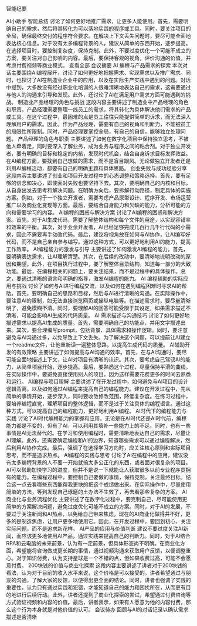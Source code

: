 智能纪要


AI小助手
智能总结
讨论了如何更好地推广需求，让更多人能使用。首先，需要明确自己的需求，然后将其转化为可以落地实践的程序或工具。同时，要关注项目的全局，确保最终交付的程序符合要求。在解决上下文丢失问题时，要尽可能全面地表达核心信息。对于没有太多编程背景的人，建议从简单的东西开始，逐步提高。在选择项目时，要控制复杂度，保持克制。此外，不要过度优化一个可能不成立的方案，要关注对自己影响的内容。最后，要保持客观的视角，评价沟通的价值，并考虑付费视频等商业模式。
查看全部
会议摘要
AI 编程与产品需求的探索
本次对话主要围绕AI编程展开，讨论了如何更好地把握需求、实现需求以及推广需求。同时，也探讨了AI在制造业企业中的应用，以及在实际生产实践中遇到的问题。对话中提到，大多数没有经过职业化培训的人很难清晰地表达自己的需求，这需要通过与他人的沟通来引导和发现。此外，还讨论了AI在满足用户需求方面可能遇到的挑战。
制造业产品经理的角色与挑战
这段内容主要讲述了制造业中产品经理的角色和职责。产品经理需要整理一线员工的需求，将其转化为具体解决他们需求的产品或工具。在这个过程中，最困难的点是员工往往只能提供简单的诉求，而无法深入理解用户的需求。因此，作为产品经理，需要有自己的视角和判断力，不能被员工的局限性所限制。同时，产品经理要掌控全局，有自己的自信，能够独立处理问题。
产品经理的角色与职责
主要讲述了如何在数字化项目中保持独立思考，不被他人牵着走，同时要深入了解业务，成为业务与程序之间的粘合剂。对于独立开发者，要有明确的目标和稳定的内核，发现时代机会，结合自身诉求目标发挥效益。在AI编程方面，要找到自己想做的需求，而不是盲目跟风。无论做独立开发者还是利用AI编程活动，都要有自己的明确主题和具体思路。
创业失败与成功经验分享
这段内容主要讲述了创业和项目开发过程中的心态调整和策略选择。首先，要有足够的信念和决心，即使面对失败也要坚持下去。其次，要明确自己的内核和目标，从自身出发去思考和解决问题。在明确方向后，要拆解行动路径，制定具体的实施方案。例如，对于一个独立开发者，需要考虑产品原型设计、程序开发、市场运营推广以及商业化变现等方面。最后，要结合自身能力和欠缺的能力，分析可能的方向和需要学习的内容。
AI编程的困惑与解决方案
讨论了AI编程的困惑和解决方案。首先，对于AI生成代码，需要了解整体结构和每个文件的用途，以实现容错率和效率的平衡。其次，对于业余开发者，AI已经足够完成几百行几千行代码的小需求，因此不需要再手动改代码。最后，建议将视角放在如何与AI协作，让AI编写好代码，而不是自己亲自参与编写。通过这种方式，可以更好地利用AI的能力，提高工作效率。
AI编程能力的激发与引导
主要讲述了如何激发AI编程的能力。首先，要明确表达需求，让AI理解清楚。其次，在后续的改动中，要清晰地说明改动的原因和期望。此外，在项目执行过程中，要了解整体目录结构，知道每一部分的大致功能。最后，在编程相关的问题上，要关注结果，而不是过程中的具体操作。总之，要通过清晰的语言和明确的指导，激发AI编程的能力。
AI 编程辅助的实际应用与挑战
讨论了如何与AI进行编程交流，以及如何在遇到编程困难时寻求AI的帮助。首先，要明确自己的思路和目标，然后与AI进行清晰的沟通。在实际操作中，要注意AI的限制，如无法直接浏览网页或操纵电脑等。在描述需求时，要尽量清晰明了，避免模糊不清。同时，要理解AI的回答可能受限于其设定，如果需求描述不清晰，可能会影响AI生成的代码质量。
AI 需求描述与沟通技巧
讨论了如何更好地描述需求以提高AI生成的质量。首先，需要明确自己的功能点，并用文字描述出来。其次，要合理编写prompt，包括背景、具体需求和操作逻辑。同时，要注意避免与AI沟通过多，以免导致上下文丢失。为了解决这个问题，可以提前让AI建立一个readme文件，让他重新读一遍整体思路，以提高生成代码的质量。
AI辅助开发的有效策略
主要讲述了如何提高与AI沟通的效率。首先，在与AI沟通时，要尽可能全面地描述上下文，让AI对项目有清晰的认识。其次，要考虑自己驾驭AI的能力，从简单项目开始，逐步提高。最后，要熟悉这个过程，尽量保持平滑的曲线。在实际操作中，要避免直接使用别人的项目，因为这样需要花费更多的时间去熟悉和运行。
AI编程与项目理解
主要讲述了在开发过程中，如何避免与AI项目的设计逻辑背离，以及如何通过AI编程来提高自己的编程能力。建议在开发过程中，先从简单的事情开始，逐步深入，同时要收敛修改范围，降低复杂度。在练习过程中，要培养编程直觉，理解项目的整体逻辑，而不是过于关注具体的编程语言。通过这种方式，可以提高自己的编程能力，更好地利用AI编程。
AI时代下的编程能力与实践
讨论了AI时代编程能力的掌握和应用。无论是在AI时代还是AI时代前，编程能力都是不变的，但有了AI，可以利用其填补一些能力上的不足。同时，也有一些事情是AI无法替代的。在学习和使用编程时，需要清晰地表达自己的需求，尽量让AI理解。此外，还需要确定编程和AI的边界，知道哪些需求可以通过编程解决，然后利用AI协作完成。最后，强调了在选择学习方向时，应关注核心原则和实际项目思考，而不是追求热点。
AI编程的实践与思考
讨论了AI在编程中的应用，建议没有太多编程背景的人不要一开始就搞太多公正化的东西，或者面对很复杂的项目。AI可以帮助加快学习的进度，但并不是说一下就能让人获取很多以前专业程序员拥有的能力。在编程过程中，要控制自己要做的事情，保持克制，关注最终目标，结合这一点去看哪些东西能帮我更快的把这个成绩做出来。在实际操作中，尽量使用简单的方法，等到发现自己琢磨的土办法不生效了，再去看那些复杂的方案。
AI 商业化与业务流程优化
主要讲述了在数字化过程中，要克制自己，尽可能使用更简单的方案解决问题，避免过度优化可能不成立的方案。同时，对于AI的发展，不要过于关注新闻和AI热点，以免给自己带来焦虑。现在的AI商业化做得并不好，更多的是制造焦虑，让用户更多地使用它。因此，在开发过程中，要回到初心，关注实际问题，而不是追求新花样。
AI产品的应用与价值判断
建议不要过度关注AI新闻，而应该更多地使用AI产品，通过实践来提高自己的判断力。同时，对于AI结合RPA和云电脑的未来前景，认为有一定前景，但具体形态尚不明确。在商业化方面，希望能将咨询做成更长期的事情，通过视频沟通来获取用户反馈，以便调整重心。对于知识付费，认为支持星球是一个不错的点，但如果收费过高，可能不会愿意付费。
200块钱的价值与商业化探索
这段内容主要讲述了讲者对于200块钱的看法，认为对于目前的收入水平来说，这个价格是可以接受的。讲者希望通过与朋友的沟通，了解大家的反馈，以便得出更全面的结论。同时，讲者也强调了实践的重要性，认为只有通过实践和犯错，才能知道自己的能力和困扰所在，从而更有目的地进行后续行动。此外，讲者还提到了商业化探索的尝试，希望通过付费咨询等方式验证视频和内容的价值。最后，讲者表示，如果有人愿意为他的内容付费，那么这个行为本身就是对他价值的认可。
会议待办
回顾与AI的对话记录以确认需求描述是否清晰